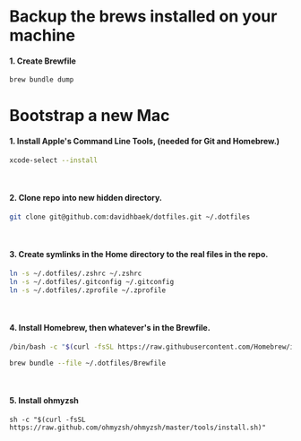 # Backup the brews installed on your machine

#### 1. Create Brewfile

```zsh
brew bundle dump
```

# Bootstrap a new Mac

#### 1. Install Apple's Command Line Tools, (needed for Git and Homebrew.)

```zsh
xcode-select --install
```
<br>

#### 2. Clone repo into new hidden directory.

```zsh
git clone git@github.com:davidhbaek/dotfiles.git ~/.dotfiles
```
<br>

#### 3. Create symlinks in the Home directory to the real files in the repo.

```zsh
ln -s ~/.dotfiles/.zshrc ~/.zshrc
ln -s ~/.dotfiles/.gitconfig ~/.gitconfig
ln -s ~/.dotfiles/.zprofile ~/.zprofile
```
<br>

#### 4. Install Homebrew, then whatever's in the Brewfile.

```zsh
/bin/bash -c "$(curl -fsSL https://raw.githubusercontent.com/Homebrew/install/HEAD/install.sh)"
```

```zsh
brew bundle --file ~/.dotfiles/Brewfile
```
<br>

#### 5. Install ohmyzsh
```
sh -c "$(curl -fsSL https://raw.github.com/ohmyzsh/ohmyzsh/master/tools/install.sh)"
```

